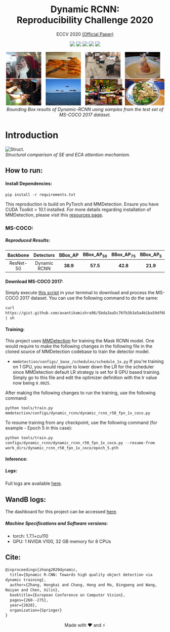 <h1 align="center">Dynamic RCNN:<br>Reproducibility Challenge 2020</h1>
<p align="center">ECCV 2020 <a href="https://www.ecva.net/papers/eccv_2020/papers_ECCV/papers/123600256.pdf" target="_blank">(Official Paper)</a></p>

<p align="center">
    <a href="https://arxiv.org/abs/2004.06002" alt="ArXiv">
        <img src="https://img.shields.io/badge/Paper-arXiv-blue.svg" /></a>
    <a href="https://www.ecva.net/papers/eccv_2020/papers_ECCV/papers/123600256.pdf"                        alt="PDF">
          <img src="https://img.shields.io/badge/ECCV-PDF-neon.svg" /></a>
    <a href="https://youtu.be/PNoEBRTHZqE" alt="Video">
          <img src="https://img.shields.io/badge/CVPR-Video-maroon.svg" /></a>
    <a href="https://wandb.ai/avantikamishra/mmdetection-tools?workspace=user-avantikamishra" alt="Dashboard">
        <img src="https://img.shields.io/badge/WandB-Dashboard-gold.svg" /></a>
    <a href="https://github.com/hkzhang95/DynamicRCNN" alt="Report">
        <img src="https://img.shields.io/badge/Official-Repository-black.svg" /></a>
</p>

<p align="center">
    <img width="1000" src="image.PNG">
    </br>
    <em>Bounding Box results of Dynamic-RCNN using samples from the test set of MS-COCO 2017 dataset.</em>
</p>

# Introduction

<p float="center">
    <img src="figures/eca_module.jpg" width="1000" alt="Struct.">
    <br>
    <em>Structural comparison of SE and ECA attention mechanism.</em>
</p>

## How to run:

#### Install Dependencies:

```
pip install -r requirements.txt
```

This reproduction is build on PyTorch and MMDetection. Ensure you have CUDA Toolkit > 10.1 installed. For more details regarding installation of MMDetection, please visit this [resources page](https://mmdetection.readthedocs.io/en/latest/get_started.html#installation).

### MS-COCO:

##### Reproduced Results:

|Backbone|Detectors|BBox_AP|BBox_AP<sub>50</sub>|BBox_AP<sub>75</sub>|BBox_AP<sub>S</sub>|BBox_AP<sub>M</sub>|BBox_AP<sub>L</sub>|Weights|
|:---:|:---:|:---:|:---:|:---:|:---:|:---:|:---:|:---:|
|ResNet-50|Dynamic RCNN|**38.9**|**57.5**|**42.8**|**21.9**|**41.9**|**51.1**|[Google Drive](https://drive.google.com/file/d/1o9sUGu37jKs7_Yx6Uyp7dQazbnT2yycx/view?usp=sharing)|

#### Download MS-COCO 2017:

Simply execute [this script](https://gist.github.com/avantikamishra96/5bda3aa5c76fb3b3a5a4b1ba59df6bbd) in your terminal to download and process the MS-COCO 2017 dataset. You can use the following command to do the same:
```
curl https://gist.github.com/avantikamishra96/5bda3aa5c76fb3b3a5a4b1ba59df6bbd | sh
```

#### Training:

This project uses [MMDetection](https://github.com/open-mmlab/mmdetection) for training the Mask RCNN model. One would require to make the following changes in the following file in the cloned source of MMDetection codebase to train the detector model.
    
- `mmdetection/configs/_base_/schedules/schedule_1x.py`
    If you're training on 1 GPU, you would require to lower down the LR for the scheduler since MMDetection default LR strategy is set for 8 GPU based training. Simply go to this file and edit the optimizer definition with the lr value now being `0.0025`.

After making the following changes to run the training, use the following command:
```
python tools/train.py mmdetection/configs/dynamic_rcnn/dynamic_rcnn_r50_fpn_1x_coco.py
```

To resume training from any checkpoint, use the following command (for example - Epoch 5 in this case):
```
python tools/train.py configs/dynamic_rcnn/dynamic_rcnn_r50_fpn_1x_coco.py --resume-from work_dirs/dynamic_rcnn_r50_fpn_1x_coco/epoch_5.pth
```

#### Inference:


##### Logs:

Full logs are available [here](/dynamic_rcnn.log).

## WandB logs:

The dashboard for this project can be accessed [here](https://wandb.ai/avantikamishra/mmdetection-tools?workspace=user-avantikamishra).

##### Machine Specifications and Software versions:

- torch: 1.7.1+cu110
- GPU: 1 NVIDA V100, 32 GB memory for 8 CPUs

## Cite:

```
@inproceedings{zhang2020dynamic,
  title={Dynamic R-CNN: Towards high quality object detection via dynamic training},
  author={Zhang, Hongkai and Chang, Hong and Ma, Bingpeng and Wang, Naiyan and Chen, Xilin},
  booktitle={European Conference on Computer Vision},
  pages={260--275},
  year={2020},
  organization={Springer}
}
```

<p align="center">
    Made with ❤️ and ⚡
</p>

